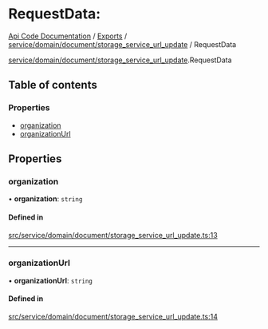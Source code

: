# RequestData: 
 
[Api Code Documentation](../README.md) / [Exports](../modules.md) / [service/domain/document/storage\_service\_url\_update](../modules/service_domain_document_storage_service_url_update.md) / RequestData

[service/domain/document/storage\_service\_url\_update](../modules/service_domain_document_storage_service_url_update.md).RequestData

## Table of contents

### Properties

- [organization](service_domain_document_storage_service_url_update.RequestData.md#organization)
- [organizationUrl](service_domain_document_storage_service_url_update.RequestData.md#organizationurl)

## Properties

### organization

• **organization**: `string`

#### Defined in

[src/service/domain/document/storage_service_url_update.ts:13](https://github.com/openkfw/TruBudget/blob/086d599/api/src/service/domain/document/storage_service_url_update.ts#L13)

___

### organizationUrl

• **organizationUrl**: `string`

#### Defined in

[src/service/domain/document/storage_service_url_update.ts:14](https://github.com/openkfw/TruBudget/blob/086d599/api/src/service/domain/document/storage_service_url_update.ts#L14)
